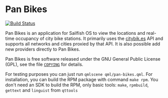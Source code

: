 Pan Bikes
=========

[![Build Status](https://travis-ci.org/otsaloma/pan-bikes.svg)](
https://travis-ci.org/otsaloma/pan-bikes)

Pan Bikes is an application for Sailfish OS to view the locations and
real-time occupancy of city bike stations. It primarily uses
the [citybik.es](https://citybik.es/) API and supports all networks and
cities proxied by that API. It is also possible add new providers
directly to Pan Bikes.

Pan Bikes is free software released under the GNU General Public
License (GPL), see the file [`COPYING`](COPYING) for details.

For testing purposes you can just run `qmlscene qml/pan-bikes.qml`. For
installation, you can build the RPM package with command `make rpm`. You
don't need an SDK to build the RPM, only basic tools: `make`,
`rpmbuild`, `gettext` and `linguist` from `qttools`
